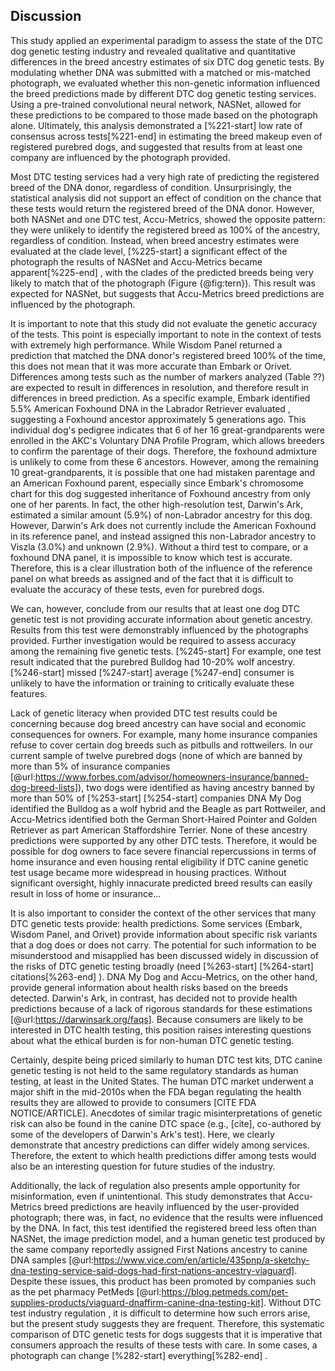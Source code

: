 ## Discussion

This study applied an experimental paradigm to assess the state of the DTC dog genetic testing industry and revealed qualitative and quantitative differences in the breed ancestry estimates of six DTC dog genetic tests.
By modulating whether DNA was submitted with a matched or mis-matched photograph, we evaluated whether this non-genetic information influenced the breed predictions made by different DTC dog genetic testing services.
Using a pre-trained convolutional neural network, NASNet, allowed for these predictions to be compared to those made based on the photograph alone.
Ultimately, this analysis demonstrated a [%221-start] low rate of consensus across tests[%221-end] in estimating the breed makeup even of registered purebred dogs, and suggested that results from at least one company are influenced by the photograph provided.

Most DTC testing services had a very high rate of predicting the registered breed of the DNA donor, regardless of condition.
Unsurprisingly, the statistical analysis did not support an effect of condition on the chance that these tests would return the registered breed of the DNA donor.
However, both NASNet and one DTC test, Accu-Metrics, showed the opposite pattern: they were unlikely to identify the registered breed as 100% of the ancestry, regardless of condition.
Instead, when breed ancestry estimates were evaluated at the clade level, [%225-start] a significant effect of the photograph the results of NASNet and Accu-Metrics became apparent[%225-end] , with the clades of the predicted breeds being very likely to match that of the photograph (Figure {@fig:tern}).
This result was expected for NASNet, but suggests that Accu-Metrics breed predictions are influenced by the photograph.

It is important to note that this study did not evaluate the genetic accuracy of the tests.
This point is especially important to note in the context of tests with extremely high performance.
While Wisdom Panel returned a prediction that matched the DNA donor's registered breed 100% of the time, this does not mean that it was more accurate than Embark or Orivet.
Differences among tests such as the number of markers analyzed (Table ??) are expected to result in differences in resolution, and therefore result in differences in breed prediction.
As a specific example, Embark identified 5.5% American Foxhound DNA in the Labrador Retriever evaluated , suggesting a Foxhound ancestor approximately 5 generations ago.
This individual dog's pedigree indicates that 6 of her 16 great-grandparents were enrolled in the AKC's Voluntary DNA Profile Program, which allows breeders to confirm the parentage of their dogs.
Therefore, the foxhound admixture is unlikely to come from these 6 ancestors.
However, among the remaining 10 great-grandparents, it is possible that one had mistaken parentage and an American Foxhound parent, especially since Embark's chromosome chart for this dog suggested inheritance of Foxhound ancestry from only one of her parents.
In fact, the other high-resolution test, Darwin's Ark, estimated a similar amount (5.9%) of non-Labrador ancestry for this dog.
However, Darwin's Ark does not currently include the American Foxhound in its reference panel, and instead assigned this non-Labrador ancestry to Viszla (3.0%) and unknown (2.9%).
Without a third test to compare, or a foxhound DNA panel, it is impossible to know which test is accurate.
Therefore, this is a clear illustration both of the influence of the reference panel on what breeds as assigned and of the fact that it is difficult to evaluate the accuracy of these tests, even for purebred dogs.

We can, however, conclude from our results that at least one dog DTC genetic test is not providing accurate information about genetic ancestry.
Results from this test were demonstrably influenced by the photographs provided.
Further investigation would be required to assess accuracy among the remaining five genetic tests.
[%245-start] For example, one test result indicated that the purebred Bulldog had 10-20% wolf ancestry.
[%246-start] missed [%247-start] average [%247-end] consumer is unlikely to have the information or training to critically evaluate these features.

Lack of genetic literacy when provided DTC test results could be concerning because dog breed ancestry can have social and economic consequences for owners.
For example, many home insurance companies refuse to cover certain dog breeds such as pitbulls and rottweilers.
In our current sample of twelve purebred dogs (none of which are banned by more than 5% of insurance companies [@url:https://www.forbes.com/advisor/homeowners-insurance/banned-dog-breed-lists]), two dogs were identified as having ancestry banned by more than 50% of [%253-start] [%254-start] companies DNA My Dog identified the Bulldog as a wolf hybrid and the Beagle as part Rottweiler, and Accu-Metrics identified both the German Short-Haired Pointer and Golden Retriever as part American Staffordshire Terrier.
None of these ancestry predictions were supported by any other DTC tests.
Therefore, it would be possible for dog owners to face severe financial repercussions in terms of home insurance and even housing rental eligibility if DTC canine genetic test usage became more widespread in housing practices.
Without significant oversight, highly innacurate predicted breed results can easily result in loss of home or insurance...

It is also important to consider the context of the other services that many DTC genetic tests provide: health predictions.
Some services (Embark, Wisdom Panel, and Orivet) provide information about specific risk variants that a dog does or does not carry.
The potential for such information to be misunderstood and misapplied has been discussed widely in discussion of the risks of DTC genetic testing broadly (need [%263-start] [%264-start] citations[%263-end] ).
DNA My Dog and Accu-Metrics, on the other hand, provide general information about health risks based on the breeds detected.
Darwin's Ark, in contrast, has decided not to provide health predictions because of a lack of rigorous standards for these estimations [@url:https://darwinsark.org/faqs].
Because consumers are likely to be interested in DTC health testing, this position raises interesting questions about what the ethical burden is for non-human DTC genetic testing.

Certainly, despite being priced similarly to human DTC test kits, DTC canine genetic testing is not held to the same regulatory standards as human testing, at least in the United States.
The human DTC market underwent a major shift in the mid-2010s when the FDA began regulating the health results they are allowed to provide to consumers [CITE FDA NOTICE/ARTICLE].
Anecdotes of similar tragic misinterpretations of genetic risk can also be found in the canine DTC space (e.g., [cite], co-authored by some of the developers of Darwin's Ark's test).
Here, we clearly demonstrate that ancestry predictions can differ widely among services.
Therefore, the extent to which health predictions differ among tests would also be an interesting question for future studies of the industry.

Additionally, the lack of regulation also presents ample opportunity for misinformation, even if unintentional.
This study demonstrates that Accu-Metrics breed predictions are heavily influenced by the user-provided photograph; there was, in fact, no evidence that the results were influenced by the DNA.
In fact, this test identified the registered breed less often than NASNet, the image prediction model, and a human genetic test produced by the same company reportedly assigned First Nations ancestry to canine DNA samples [@url:https://www.vice.com/en/article/435pnp/a-sketchy-dna-testing-service-said-dogs-had-first-nations-ancestry-viaguard].
Despite these issues, this product has been promoted by companies such as the pet pharmacy PetMeds [@url:https://blog.petmeds.com/pet-supplies-products/viaguard-dnaffirm-canine-dna-testing-kit].
Without DTC test industry regulation , it is difficult to determine how such errors arise, but the present study suggests they are frequent.
Therefore, this systematic comparison of DTC genetic tests for dogs suggests that it is imperative that consumers approach the results of these tests with care.
In some cases, a photograph can change [%282-start] everything[%282-end] .

